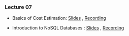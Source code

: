 ### Lecture 07

- Basics of Cost Estimation: [Slides](https://drive.google.com/file/d/1gTcpg6hmrWUe98j2rawFmJLu-hNSfgC5/view?usp=sharing) ,  [Recording](https://drive.google.com/file/d/1-UCTkiPpJWRA2T5AxW-DoL8jY1oAF00q/view?usp=sharing)

-  Introduction to NoSQL Databases : [Slides](https://drive.google.com/file/d/1nnIuSSZy0R1CJoF0xIle1ZXgH8-C2A_D/view?usp=sharing) ,  [Recording](https://drive.google.com/file/d/1VuSJTCI8ANQMWoxqvmebDql2SuvJ6QRU/view?usp=sharing)

  

